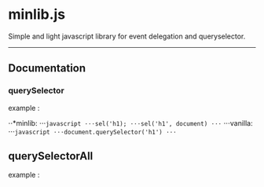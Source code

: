 # minlib.js

Simple and light javascript library for event delegation and queryselector.

- - - -

## Documentation

### querySelector 

example :

⋅⋅*minlib:
⋅⋅⋅```javascript
⋅⋅⋅sel('h1);
⋅⋅⋅sel('h1', document)
⋅⋅⋅```
⋅⋅⋅vanilla:
⋅⋅⋅```javascript
⋅⋅⋅document.querySelector('h1')
⋅⋅⋅```

## querySelectorAll

example :